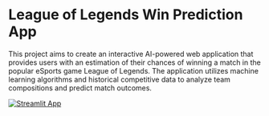 # League of Legends Win Prediction App

This project aims to create an interactive AI-powered web application that provides users with an estimation of their chances of winning a match in the popular eSports game League of Legends. The application utilizes machine learning algorithms and historical competitive data to analyze team compositions and predict match outcomes.

[![Streamlit App](https://static.streamlit.io/badges/streamlit_badge_black_white.svg)](https://share.streamlit.io/kincheong/streamlit_lol/main/main.py)
